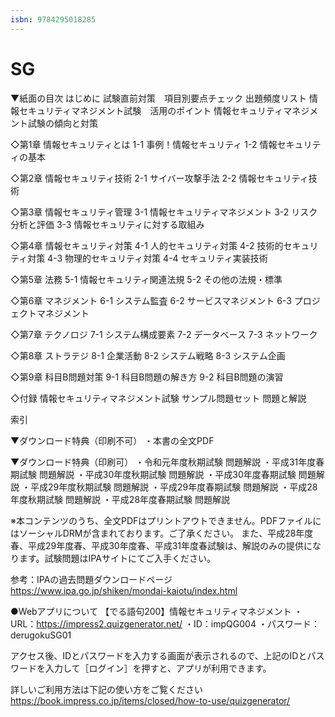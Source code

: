 ```yaml
---
isbn: 9784295018285
---
```

# SG

▼紙面の目次
はじめに
試験直前対策　項目別要点チェック
出題頻度リスト
情報セキュリティマネジメント試験　活用のポイント
情報セキュリティマネジメント試験の傾向と対策

◇第1章 情報セキュリティとは
1-1 事例！情報セキュリティ
1-2 情報セキュリティの基本

◇第2章 情報セキュリティ技術
2-1 サイバー攻撃手法
2-2 情報セキュリティ技術

◇第3章 情報セキュリティ管理
3-1 情報セキュリティマネジメント
3-2 リスク分析と評価
3-3 情報セキュリティに対する取組み

◇第4章 情報セキュリティ対策
4-1 人的セキュリティ対策
4-2 技術的セキュリティ対策
4-3 物理的セキュリティ対策
4-4 セキュリティ実装技術

◇第5章 法務
5-1 情報セキュリティ関連法規
5-2 その他の法規・標準

◇第6章 マネジメント
6-1 システム監査
6-2 サービスマネジメント
6-3 プロジェクトマネジメント

◇第7章 テクノロジ
7-1 システム構成要素
7-2 データベース
7-3 ネットワーク

◇第8章 ストラテジ
8-1 企業活動
8-2 システム戦略
8-3 システム企画

◇第9章 科目B問題対策
9-1 科目B問題の解き方
9-2 科目B問題の演習

◇付録
情報セキュリティマネジメント試験 サンプル問題セット 問題と解説

索引

▼ダウンロード特典（印刷不可）
・本書の全文PDF

▼ダウンロード特典（印刷可）
・令和元年度秋期試験 問題解説
・平成31年度春期試験 問題解説
・平成30年度秋期試験 問題解説
・平成30年度春期試験 問題解説
・平成29年度秋期試験 問題解説
・平成29年度春期試験 問題解説
・平成28年度秋期試験 問題解説
・平成28年度春期試験 問題解説


※本コンテンツのうち、全文PDFはプリントアウトできません。PDFファイルにはソーシャルDRMが含まれております。ご了承ください。
また、平成28年度春、平成29年度春、平成30年度春、平成31年度春試験は、解説のみの提供になります。試験問題はIPAサイトにてご入手ください。

参考：IPAの過去問題ダウンロードページ
https://www.ipa.go.jp/shiken/mondai-kaiotu/index.html

●Webアプリについて
【でる語句200】情報セキュリティマネジメント
・URL：https://impress2.quizgenerator.net/
・ID：impQG004
・パスワード：derugokuSG01

アクセス後、IDとパスワードを入力する画面が表示されるので、上記のIDとパスワードを入力して［ログイン］を押すと、アプリが利用できます。

詳しいご利用方法は下記の使い方をご覧ください
https://book.impress.co.jp/items/closed/how-to-use/quizgenerator/